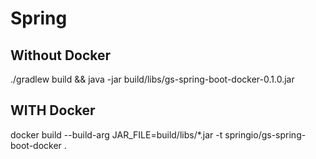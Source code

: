# Spring


## Without Docker
./gradlew build && java -jar build/libs/gs-spring-boot-docker-0.1.0.jar


## WITH Docker
docker build --build-arg JAR_FILE=build/libs/*.jar -t springio/gs-spring-boot-docker .